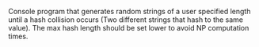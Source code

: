 Console program that generates random strings of a user specified length until a hash collision occurs (Two different strings that hash to the same value).  The max hash length should be set lower to avoid NP computation times.
